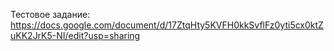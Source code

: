 Тестовое задание:
https://docs.google.com/document/d/17ZtqHty5KVFH0kkSvflFz0yti5cx0ktZuKK2JrK5-NI/edit?usp=sharing
